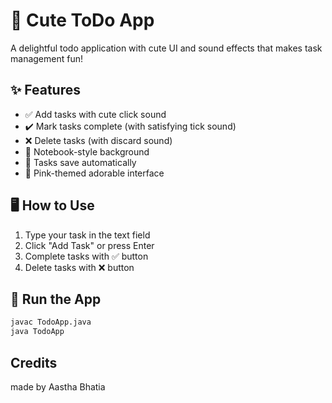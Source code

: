 # 🎀 Cute ToDo App

A delightful todo application with cute UI and sound effects that makes task management fun!

## ✨ Features

- ✅ Add tasks with cute click sound
- ✔️ Mark tasks complete (with satisfying tick sound)
- ❌ Delete tasks (with discard sound)
- 📝 Notebook-style background
- 💾 Tasks save automatically
- 🎨 Pink-themed adorable interface

## 🖥️ How to Use

1. Type your task in the text field
2. Click "Add Task" or press Enter
3. Complete tasks with ✅ button
4. Delete tasks with ❌ button

## 🚀 Run the App

```bash
javac TodoApp.java
java TodoApp
```

## Credits
made by Aastha Bhatia 
